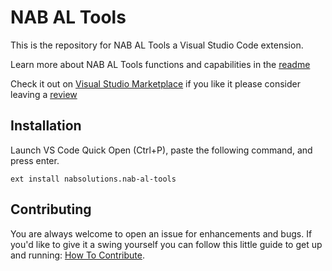 # NAB AL Tools

This is the repository for NAB AL Tools a Visual Studio Code extension.

Learn more about NAB AL Tools functions and capabilities in the [readme](extension/README.md)

Check it out on [Visual Studio Marketplace](https://marketplace.visualstudio.com/items?itemName=nabsolutions.nab-al-tools) if you like it please consider leaving a [review](https://marketplace.visualstudio.com/items?itemName=nabsolutions.nab-al-tools&ssr=false#review-details)

## Installation
Launch VS Code Quick Open (Ctrl+P), paste the following command, and press enter.
```
ext install nabsolutions.nab-al-tools
```

## Contributing

You are always welcome to open an issue for enhancements and bugs. If you'd like to give it a swing yourself you can follow this little guide to get up and running: [How To Contribute](./CONTRIBUTING.md).